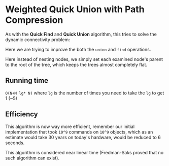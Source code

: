 # Weighted Quick Union with Path Compression

As with the __Quick Find__ and __Quick Union__ algorithm, this tries to solve the dynamic connectivity problem:

Here we are trying to improve the both the `union` and `find` operations.

Here instead of nesting nodes, we simply set each examined node's parent to the root of the tree, which keeps the trees almost completely flat.

## Running time
`O(N+M lg* N)` where `lg` is the number of times you need to take the `lg` to get 1 (~5)

## Efficiency

This algorithm is now way more efficient, remember our initial implementation that took `10^9` commands on `10^9` objects, which as an estimate would take 30 years on today's hardware, would be reduced to 6 seconds.

This algorithm is considered near linear time (Fredman-Saks proved that no such algorithm can exist).
